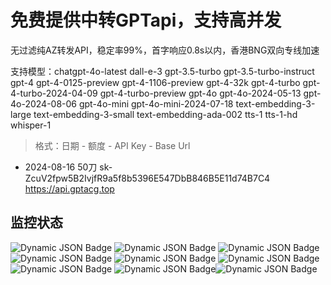 # 免费提供中转GPTapi，支持高并发

无过滤纯AZ转发API，稳定率99%，首字响应0.8s以内，香港BNG双向专线加速

支持模型：chatgpt-4o-latest dall-e-3 gpt-3.5-turbo gpt-3.5-turbo-instruct gpt-4 gpt-4-0125-preview gpt-4-1106-preview gpt-4-32k gpt-4-turbo gpt-4-turbo-2024-04-09 gpt-4-turbo-preview gpt-4o gpt-4o-2024-05-13 gpt-4o-2024-08-06 gpt-4o-mini gpt-4o-mini-2024-07-18 text-embedding-3-large text-embedding-3-small text-embedding-ada-002 tts-1 tts-1-hd whisper-1

>格式：日期 - 额度 - API Key - Base Url

- 2024-08-16 50刀 sk-ZcuV2fpw5B2IvjfR9a5f8b5396E547DbB846B5E11d74B7C4 https://api.gptacg.top

## 监控状态

<img alt="Dynamic JSON Badge"
  src="https://uptime.gptacg.com/api/badge/3/uptime?labelPrefix=gpt-3.5-turbo%E7%8A%B6%E6%80%81%EF%BC%9A"> <img
  alt="Dynamic JSON Badge"
  src="https://uptime.gptacg.com/api/badge/7/uptime?labelPrefix=gpt-4-0125-preview+%E7%8A%B6%E6%80%81%EF%BC%9A"> <img
  alt="Dynamic JSON Badge"
  src="https://uptime.gptacg.com/api/badge/2/uptime?labelPrefix=gpt-4-1106-preview+%E7%8A%B6%E6%80%81%EF%BC%9A"> <img
  alt="Dynamic JSON Badge"
  src="https://uptime.gptacg.com/api/badge/8/uptime?labelPrefix=gpt-4-turbo-2024-04-09+%E7%8A%B6%E6%80%81%EF%BC%9A">
<img alt="Dynamic JSON Badge"
  src="https://uptime.gptacg.com/api/badge/16/uptime?labelPrefix=gpt-4o-mini%E7%8A%B6%E6%80%81%EF%BC%9A"> <img
  alt="Dynamic JSON Badge"
  src="https://uptime.gptacg.com/api/badge/20/uptime?labelPrefix=gpt-4o-2024-08-06%E7%8A%B6%E6%80%81%EF%BC%9A"> <img
  alt="Dynamic JSON Badge"
  src="https://uptime.gptacg.com/api/badge/15/uptime?labelPrefix=text-embedding-3-large%E7%8A%B6%E6%80%81%EF%BC%9A">
<img alt="Dynamic JSON Badge"
  src="https://uptime.gptacg.com/api/badge/13/uptime?labelPrefix=text-embedding-ada-002%E7%8A%B6%E6%80%81%EF%BC%9A"><img
  alt="Dynamic JSON Badge"
  src="https://uptime.gptacg.com/api/badge/14/uptime?labelPrefix=text-embedding-3-small%E7%8A%B6%E6%80%81%EF%BC%9A">
